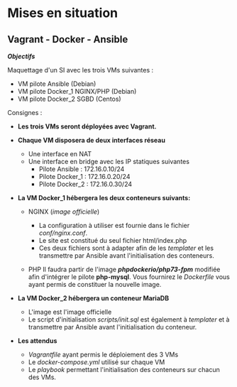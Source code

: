 Mises en situation
===
## Vagrant - Docker - Ansible

***Objectifs***

Maquettage d'un SI avec les trois VMs suivantes :
* VM pilote Ansible (Debian)
* VM pilote Docker_1 NGINX/PHP (Debian)
* VM pilote Docker_2 SGBD (Centos)

Consignes :
* **Les trois VMs seront déployées avec Vagrant.**

* **Chaque VM disposera de deux interfaces réseau**
    * Une interface en NAT
    * Une interface en bridge avec les IP statiques suivantes
        * Pilote Ansible : 172.16.0.10/24
        * Pilote Docker_1 : 172.16.0.20/24
        * Pilote Docker_2 : 172.16.0.30/24

* **La VM Docker_1 hébergera les deux conteneurs suivants:**
    * NGINX (*image officielle*)
        * La configuration à utiliser est fournie dans le fichier *conf/nginx.conf*.
        * Le site est constitué du seul fichier html/index.php
        * Ces deux fichiers sont à adapter afin de les *templater* et les transmettre par Ansible avant l'initialisation des conteneurs.
        
    * PHP
        Il faudra partir de l'image ***phpdockerio/php73-fpm*** modifiée afin d'intégrer le pilote ****php-mysql****.
        Vous fournirez le *Dockerfile* vous ayant permis de constituer la nouvelle image.
        
* **La VM Docker_2 hébergera un conteneur MariaDB**
    * L'image est l'image officielle
    * Le script d'initialisation *scripts/init.sql* est également à *templater* et à transmettre par Ansible avant l'initialisation du conteneur.


* **Les attendus**

    * *Vagrantfile* ayant permis le déploiement des 3 VMs
    * Le *docker-compose.yml* utilisé sur chaque VM
    * Le *playbook* permettant l'initialisation des conteneurs sur chacun des VMs.
